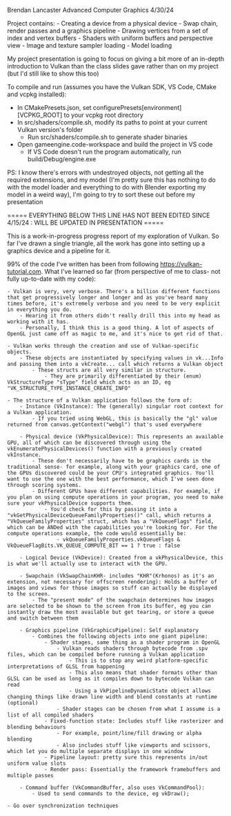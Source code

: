 Brendan Lancaster
Advanced Computer Graphics
4/30/24

Project contains:
	- Creating a device from a physical device
	- Swap chain, render passes and a graphics pipeline
	- Drawing vertices from a set of index and vertex buffers
	- Shaders with uniform buffers and perspective view
	- Image and texture sampler loading
    - Model loading
	
My project presentation is going to focus on giving a bit more of an in-depth introduction to Vulkan
than the class slides gave rather than on my project (but I'd still like to show this too)
	
To compile and run (assumes you have the Vulkan SDK, VS Code, CMake and vcpkg installed):
- In CMakePresets.json, set configurePresets[environment][VCPKG_ROOT] to your vcpkg root directory
- In src/shaders/compile.sh, modify its paths to point at your current Vulkan version's folder
	- Run src/shaders/compile.sh to generate shader binaries
- Open gameengine.code-workspace and build the project in VS code
	- If VS Code doesn't run the program automatically, run build/Debug/engine.exe

PS: I know there's errors with undestroyed objects, not getting all the required extensions, and my model (I'm pretty sure this has nothing to do with the model loader
and everything to do with Blender exporting my model in a weird way), I'm going to try to sort these out before my presentation

===== EVERYTHING BELOW THIS LINE HAS NOT BEEN EDITED SINCE  4/15/24 : WILL BE UPDATED IN PRESENTATION =====

This is a work-in-progress progress report of my exploration of Vulkan.
So far I've drawn a single triangle, all the work has gone into setting up a graphics device and a pipeline for it.

99% of the code I've written has been from following https://vulkan-tutorial.com.
What I've learned so far (from perspective of me to class- not fully up-to-date with my code):

    - Vulkan is very, very verbose. There's a billion different functions that get progressively longer and longer and as you've heard many times before, it's extremely verbose and you need to be very explicit in everything you do.
        - Hearing it from others didn't really drill this into my head as working with it has.
        - Personally, I think this is a good thing. A lot of aspects of OpenGL just came off as magic to me, and it's nice to get rid of that.

    - Vulkan works through the creation and use of Vulkan-specific objects.
        - These objects are instantiated by specifying values in vk...Info and passing them into a vkCreate... call which returns a Vulkan object
            - These structs are all very similar in structure. 
                - They are primarily differentiated by their (enum) VkStructureType "sType" field which acts as an ID, eg "VK_STRUCTURE_TYPE_INSTANCE_CREATE_INFO"
    
    - The structure of a Vulkan application follows the form of:
        - Instance (VkInstance): The (generally) singular root context for a Vulkan application. 
            - If you tried using WebGL, this is basically the "gl" value returned from canvas.getContext("webgl") that's used everywhere

        - Physical device (VkPhysicalDevice): This represents an available GPU, all of which can be discovered through using the vkEnumeratePhysicalDevices() function with a previously created vkInstance.
            - These don't necessarily have to be graphics cards in the traditional sense- for example, along with your graphics card, one of the GPUs discovered could be your CPU's integrated graphics. You'll want to use the one with the best performance, which I've seen done through scoring systems.
            - Different GPUs have different capabilities. For example, if you plan on using compute operations in your program, you need to make sure your vkPhysicalDevice supports them. 
                - You'd check for this by passing it into a "vkGetPhysicalDeviceQueueFamilyProperties()" call, which returns a "VkQueueFamilyProperties" struct, which has a "VkQueueFlags" field, which can be ANDed with the capabilities you're looking for. For the compute operations example, the code would essentially be:
                    - vkQueueFamilyProperties.vkQueueFlags & VkQueueFlagBits.VK_QUEUE_COMPUTE_BIT == 1 ? true : false

        - Logical Device (VkDevice): Created from a vkPhysicalDevice, this is what we'll actually use to interact with the GPU.

        - Swapchain (VkSwapChainKHR- includes "KHR"(Krhonos) as it's an extension, not necessary for offscreen rendering): Holds a buffer of images and views for those images so stuff can actually be displayed to the screen.
            - The "present mode" of the swapchain determines how images are selected to be shown to the screen from its buffer, eg you can instantly draw the most available but get tearing, or store a queue and switch between them

        - Graphics pipeline (VkGraphicsPipeline): Self explanatory
            - Combines the following objects into one giant pipeline:
                - Shader stages, same thing as a shader program in OpenGL
                    - Vulkan reads shaders through bytecode from .spv files, which can be compiled before running a Vulkan application
                        - This is to stop any weird platform-specific interpretations of GLSL from happening
                        - This also means that shader formats other than GLSL can be used as long as it compiles down to bytecode Vulkan can read
                        - Using a VkPipelineDynamicState object allows changing things like drawn line width and blend constants at runtime (optional)
                    - Shader stages can be chosen from what I assume is a list of all compiled shaders
                - Fixed-function state: Includes stuff like rasterizer and blending behaviours
                    - For example, point/line/fill drawing or alpha blending
                    - Also includes stuff like viewports and scissors, which let you do multiple separate displays in one window
                - Pipeline layout: pretty sure this represents in/out uniform value slots
                - Render pass: Essentially the framework framebuffers and multiple passes

        - Command buffer (VkCommandBuffer, also uses VkCommandPool):
            - Used to send commands to the device, eg vkDraw();

    - Go over synchronization techniques